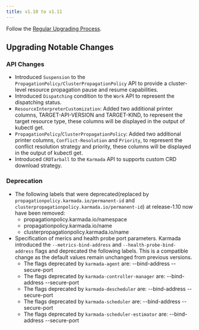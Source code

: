 ```yaml
---
title: v1.10 to v1.11
---
```


Follow the [Regular Upgrading Process](./README.md).

## Upgrading Notable Changes

### API Changes

* Introduced `Suspension` to the `PropagationPolicy/ClusterPropagationPolicy` API to provide a cluster-level resource propagation pause and resume capabilities.
* Introduced `Dispatching` condition to the `Work` API to represent the dispatching status.
* `ResourceInterpreterCustomization`: Added two additional printer columns, TARGET-API-VERSION and TARGET-KIND, to represent the target resource type, these columns will be displayed in the output of kubectl get.
* `PropagationPolicy`/`ClusterPropagationPolicy`: Added two additional printer columns, `Conflict-Resolution` and `Priority`, to represent the conflict resolution strategy and priority, these columns will be displayed in the output of kubectl get.
* Introduced `CRDTarball` to the `Karmada` API to supports custom CRD download strategy.

### Deprecation

* The following labels that were deprecated(replaced by `propagationpolicy.karmada.io/permanent-id` and `clusterpropagationpolicy.karmada.io/permanent-id`) at release-1.10 now have been removed:
    * propagationpolicy.karmada.io/namespace
    * propagationpolicy.karmada.io/name
    * clusterpropagationpolicy.karmada.io/name
* Specification of merics and health probe port parameters. Karmada introduced the `--metrics-bind-address` and `--health-probe-bind-address` flags and deprecated the following labels. This is a compatible change as the default values remain unchanged from previous versions.
    * The flags deprecated by `karmada-agent` are:
      --bind-address
      --secure-port
    * The flags deprecated by `karmada-controller-manager` are:
      --bind-address
      --secure-port
    * The flags deprecated by `karmada-descheduler` are:
      --bind-address
      --secure-port
    * The flags deprecated by `karmada-scheduler` are:
      --bind-address
      --secure-port
    * The flags deprecated by `karmada-scheduler-estimator` are:
      --bind-address
      --secure-port
